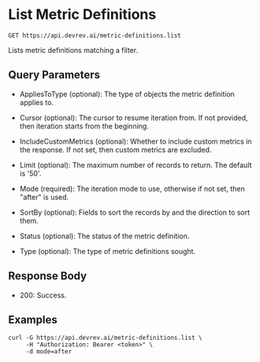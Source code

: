 # List Metric Definitions

```http
GET https://api.devrev.ai/metric-definitions.list
```

Lists metric definitions matching a filter.



## Query Parameters

- AppliesToType (optional): The type of objects the metric definition applies to.
- Cursor (optional): The cursor to resume iteration from. If not provided, then iteration
starts from the beginning.

- IncludeCustomMetrics (optional): Whether to include custom metrics in the response. If not set, then
custom metrics are excluded.

- Limit (optional): The maximum number of records to return. The default is '50'.

- Mode (required): The iteration mode to use, otherwise if not set, then "after" is
used.

- SortBy (optional): Fields to sort the records by and the direction to sort them.

- Status (optional): The status of the metric definition.
- Type (optional): The type of metric definitions sought.

## Response Body

- 200: Success.

## Examples

```shell
curl -G https://api.devrev.ai/metric-definitions.list \
     -H "Authorization: Bearer <token>" \
     -d mode=after
```